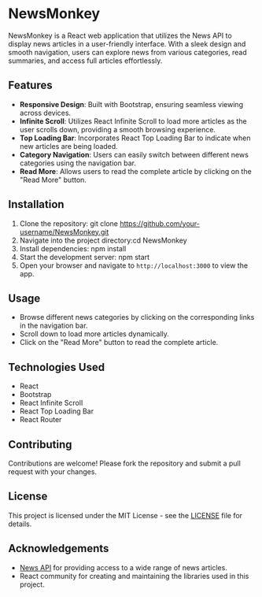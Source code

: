 # NewsMonkey

NewsMonkey is a React web application that utilizes the News API to display news articles in a user-friendly interface. With a sleek design and smooth navigation, users can explore news from various categories, read summaries, and access full articles effortlessly.

## Features

- **Responsive Design**: Built with Bootstrap, ensuring seamless viewing across devices.
- **Infinite Scroll**: Utilizes React Infinite Scroll to load more articles as the user scrolls down, providing a smooth browsing experience.
- **Top Loading Bar**: Incorporates React Top Loading Bar to indicate when new articles are being loaded.
- **Category Navigation**: Users can easily switch between different news categories using the navigation bar.
- **Read More**: Allows users to read the complete article by clicking on the "Read More" button.

## Installation

1. Clone the repository: git clone https://github.com/your-username/NewsMonkey.git
2. Navigate into the project directory:cd NewsMonkey
3. Install dependencies: npm install
4. Start the development server: npm start
5. Open your browser and navigate to `http://localhost:3000` to view the app.

## Usage

- Browse different news categories by clicking on the corresponding links in the navigation bar.
- Scroll down to load more articles dynamically.
- Click on the "Read More" button to read the complete article.

## Technologies Used

- React
- Bootstrap
- React Infinite Scroll
- React Top Loading Bar
- React Router

## Contributing

Contributions are welcome! Please fork the repository and submit a pull request with your changes.

## License

This project is licensed under the MIT License - see the [LICENSE](LICENSE) file for details.

## Acknowledgements

- [News API](https://newsapi.org/) for providing access to a wide range of news articles.
- React community for creating and maintaining the libraries used in this project.

